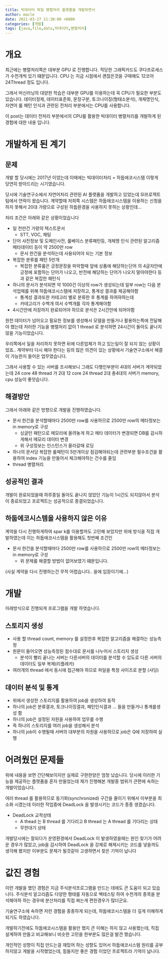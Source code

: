 ```yaml
---
title: 빅데이터 파일 병렬처리 플랫폼을 개발하면서
author: macle
date: 2021-03-27 21:30:00 +0800
categories: [개발]
tags: [java,file,data,빅데이터,병렬처리]
---
```


# 개요
최근에는 병렬처리쪽은 대부분 GPU 로 진행합니다. 적당한 그래픽카드도 쿠다프로세스가 수천개씩 있기 떄문입니다. CPU 는 지금 시점에서 괜찮은것을 구매해도 12코어 24Thread 정도 입니다.

그래서 머신러닝의 대양한 학습은 대부분 GPU를 이용하는데 꼭 CPU가 필요한 부분도 있습니다. 데이터정제, 데이터표준화, 문장구분, 토크나이징(형태소분석), 개체명인식, 자연어 룰 패턴 인식과 관련된 전처리 부분에서는 CPU를 사용합니다.

이 post는 데이터 전처리 부분에서의 CPU를 활용한 빅데이터 병렬처리를 개발하게 된 경험에 대한 내용 입니다.


# 개발하게 된 계기
## 문제
개발 할 당시에는 2017년 이었는데 이때에는 빅데이터처리 = 하둡애코시스템 이렇게 당연히 받아드리는 시기였습니다.

당시에 기술연구소에서 자연어처리 관련된 AI 플랫폼을 개발하고 있었는데 SI프로젝트 팀에서 연락이 왔습니다. 계약할때 저희쪽 시스템은 하둡애코시스템을 이용하는 신청을 하지 못해서 20대 가량으로 구성된 하둡환경을 사용하지 못하는 상황인데...

처리 조건은 아래와 같은 상황이었습니다
- 일 천만건 가량의 텍스트문서
  - STT, VOC, 채팅
- 단어 사전정보 및 도메인사전, 룰베이스 분류패턴등, 개체명 인식 관련된 알고리즘 메타데이터 등이 약 2500만 row
  - 문서 한건을 분석하는데 사용되어야 되는 기본 정보
- 복잡한 분류를 패턴 5만개
  - 복잡한 분류룰은 긍정문장을 파악할때 앞에 상품에 해당하는단어 의 4글자안에 긍정에 포함하는 단어가 나오고, 반전에 해당하는 단어가 나오지 말아야한다 등과 같은 복잡한 패턴식
- 하나의 문서가 분석되면 약 1000건 이상의 row가 생성되는데 일부 row는 다음 분석업체를 위해 하둡애코시스템에 저장하고, 통계성 결과를 제공해야함
  - 통계성 결과또한 카테고리 별로 분류한 후 통계를 하여햐하는데
  - 카테고리가 수백개 여서 수백개를 각자 통계해야함
- 4시간안에 저장까지 완료되어야 하므로 분석은 2시간안에 되어야함


원천 데이터가 넘어오고 필요한 정보를 생성해서 모델을 만들거나 활용하는쪽에 전달해야 했는데 저러한 기능을 병렬처리 없이 1 thread 로 분석하면 24시간이 돌아도 끝나지 않을 기능이었습니다.


우리쪽에서 일을 처리하지 못하면 뒤에 다른업체가 하고 있는일이 잘 되지 않는 상황이었죠.. 계약부터 다시 해야 한다는 등의 많은 의견이 있는 상황에서 기술연구소에서 해결이 가능한지 들어온 업무였습니다.


그래서 사용할 수 있는 서버를 조사해보니 그래도 다행인부분이 4대의 서버가 계약되었는데 24 core 48 thread 가 2대 12 core 24 thread 2대 총4대의 서버가 memory, cpu 성능이 좋앗습니다.

## 해결방안
그래서 아래와 같은 방향으로 개발을 진행하였습니다.
- 문서 한건을 분석할때마다 2500만 row를 사용하므로 2500만 row의 메타정보는 in memory로 구성
  - 싱글턴 패턴으로 메모리에 올려놓게 하고 메타 데이터가 변경되면 DB를 감시하게해서 메모리 데이터 변경
  - 위 구성정보는 인스턴스가 올라갈때 로딩
- 하나의 문서당 복잡한 룰패턴이 5만개이상 점검해야되는데 관련부분 필수조건을 활용하여 index 기능을 만들어서 체크해야하는 건수를 줄임
- thread 병렬처리


## 성공적인 결과
개발이 완료되었을때 하루종일 돌아도 끝나지 않았던 기능이 1시간도 되지않아서 분석이 종료되었고 프로젝트는 성공적으로 종결되었습니다.

## 하둡에코시스템을 사용하지 않은 이유
계약을 다시 진행하게하여 spar k를 이용할까도 고민해 보았지만 위에 방식을 직접 개발하였는데 이는 하둡애코시스템을 활용해도 첫번째 조건인
- 문서 한건을 분석할때마다 2500만 row를 사용하므로 2500만 row의 메타정보는 in memory로 구성
  - 위 문제를 해결할 방법이 없어보였기 떄문입니다.

(사실 계약을 다시 진행하는건 무적 어렵습니다.. 을에 입장이기에...)

# 개발
아래방식으로 진행되게 프로그램을 개발 하엿습니다.
## 스토리지 생성
- 사용 할 thread count, memory 를 설정한후 복잡한 알고리즘을 해결하는 성능측정
- 원문이 들어오면 성능측정된 점수대로 문서를 나누어서 스토리지 생성
   - 분석이 빨리 끝나는 서버는 다른서버의 데이터를 분석할 수 있도로 다른 서버의 데이터도 일부 복제(리플레카)
- 여러개의 thread 에서 동시에 접근해야 하므로 파일을 특정 사이즈로 분할 (샤딩)

## 데이터 분석 및 통계
- 위에서 생성한 스토리지를 활용하여 job을 생성하여 동작
- 하나의 job은 분류결과, 토크나이징결과, 패턴인식결과 ... 들을 만들거나 통계를생성 함
- 하나의 job은 설정된 자원을 사용하여 업무를 수행
- 즉 하나의 스토리지를 여러 job을 생성해서 분석
- 하나의 job이 수행될때 서버의 대부분의 자원을 사용하므로 job은 Q에 저장하여 실행


# 어려웠던 문제들
위에 내용을 보면 간단해보이지만 실제로 구현한양은 엄청 났습니다. 당시에 이러한 기능을 제공하는 플랫폼을 혼자 만들었는데 제가 진행해본 개발중 범위가 큰편에 속하는 개발이었습니다.

여러 thread 를 활용하므로 동기화(synchronized) 구간을 줄이기 위해서 이부분을 최소화 시켰는데 이러한 작업중에 DeadLock 을 발생시키는 코드가 종종 생겼습니다.
- DeadLock 교착상태
  - A thead 는 B thread 를 기다리고 B thread 는 A thread 를 기다리는 상태
  - 무한대기 상태

개발당시에는 잘되다가 운영환경에서 DeadLock 이 발생하였을때는 원인 찾기가 어려운 경우가 많았고, job을 감시하여 DeadLock 을 강제로 해제시키는 코드를 넣을까도 생각해 봤지만 이부분도 문제가 될것같아 고생하면서 찾은 기억이 납니다

# 값진 경험
이런 개발을 했던 경험은 지금 주식분석프로그램을 만드는 데에도 큰 도움이 되고 있습니다. 주식분석 알고리즘도 다양한 형태를 자동으로 벡테스팅 하여 수천개의 종목을 분석해야하 하는 경우에 분산처리를 직접 짜는게 편한경우가 많더군요.

기술연구소에 속하면 저런 경험을 종종하게 되는데, 하둡애코시스템을 더 깊게 이해하게 되기도 하였습니다.

개발하기전에도 하둡애코시스템을 활용만 했지 큰 이해는 하지 않고 사용했는데, 직접 설계하여 만들고 비교해보니 비슷한 고민을 한부분도 많은걸 발견 했습니다.

개인적인 성향이 직접 만드는걸 재밌어 하는 성향도 있어서 하둡애코시스템 원리를 공부 하지않고 게발을 시작했었는데, 힘들지만 좋은 경험 이었던 프로젝트라 기억이 납니다.
